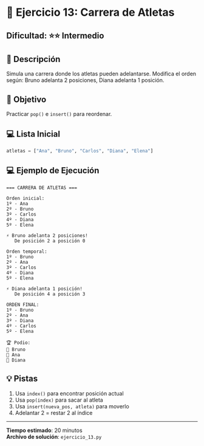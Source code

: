 # 🏃 Ejercicio 13: Carrera de Atletas

## Dificultad: ⭐⭐ Intermedio

## 📝 Descripción

Simula una carrera donde los atletas pueden adelantarse. Modifica el orden según: Bruno adelanta 2 posiciones, Diana adelanta 1 posición.

## 🎯 Objetivo

Practicar `pop()` e `insert()` para reordenar.

## 💻 Lista Inicial

```python
atletas = ["Ana", "Bruno", "Carlos", "Diana", "Elena"]
```

## 💻 Ejemplo de Ejecución

```
=== CARRERA DE ATLETAS ===

Orden inicial:
1º - Ana
2º - Bruno
3º - Carlos
4º - Diana
5º - Elena

⚡ Bruno adelanta 2 posiciones!
   De posición 2 a posición 0

Orden temporal:
1º - Bruno
2º - Ana
3º - Carlos
4º - Diana
5º - Elena

⚡ Diana adelanta 1 posición!
   De posición 4 a posición 3

ORDEN FINAL:
1º - Bruno
2º - Ana
3º - Diana
4º - Carlos
5º - Elena

🏆 Podio:
🥇 Bruno
🥈 Ana
🥉 Diana
```

## 💡 Pistas

1. Usa `index()` para encontrar posición actual
2. Usa `pop(index)` para sacar al atleta
3. Usa `insert(nueva_pos, atleta)` para moverlo
4. Adelantar 2 = restar 2 al índice

---

**Tiempo estimado**: 20 minutos  
**Archivo de solución**: `ejercicio_13.py`

